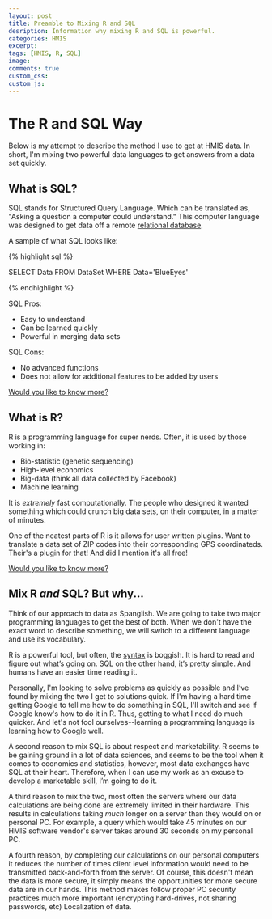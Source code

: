 ```yaml
---
layout: post
title: Preamble to Mixing R and SQL
desription: Information why mixing R and SQL is powerful.
categories: HMIS
excerpt:
tags: [HMIS, R, SQL]
image:
comments: true
custom_css: 
custom_js: 
---
```


# The R and SQL Way

Below is my attempt to describe the method I use to get at HMIS data.  In short, I'm mixing two powerful data languages to get answers from a data set quickly.

## What is SQL?

SQL stands for Structured Query Language.  Which can be translated as, "Asking a question a computer could understand." This computer language was designed to get data off a remote [relational database](https://en.wikipedia.org/wiki/Relational_database).

A sample of what SQL looks like:

{% highlight sql %}

SELECT Data FROM DataSet WHERE Data='BlueEyes'

{% endhighlight %}

SQL Pros:

* Easy to understand
* Can be learned quickly
* Powerful in merging data sets

SQL Cons:
* No advanced functions
* Does not allow for additional features to be added by users

[Would you like to know more?](https://en.wikipedia.org/wiki/SQL)

## What is R?

R is a programming language for super nerds.  Often, it is used by those working in:

* Bio-statistic (genetic sequencing)
* High-level economics
* Big-data (think all data collected by Facebook)
* Machine learning

It is _extremely_ fast computationally.  The people who designed it wanted something which could crunch big data sets, on their computer, in a matter of minutes.

One of the neatest parts of R is it allows for user written plugins.  Want to translate a data set of ZIP codes into their corresponding GPS coordinateds.  Their's a plugin for that!  And did I mention it's all free!

[Would you like to know more?](https://en.wikipedia.org/wiki/R_(programming_language))

## Mix R _and_ SQL? But why...

Think of our approach to data as Spanglish.  We are going to take two major programming languages to get the best of both.  When we don't have the exact word to describe something, we will switch to a different language and use its vocabulary.

R is a powerful tool, but often, the [syntax](https://en.wikipedia.org/wiki/Syntax_(programming_languages)) is boggish.  It is hard to read and figure out what’s going on.  SQL on the other hand, it’s pretty simple.  And humans have an easier time reading it.

Personally, I'm looking to solve problems as quickly as possible and I’ve found by mixing the two I get to solutions quick.  If I'm having a hard time getting Google to tell me how to do something in SQL, I'll switch and see if Google know's how to do it in R.  Thus, getting to what I need do much quicker. And let's not fool ourselves--learning a programming language is learning how to Google well.

A second reason to mix SQL is about respect and marketability.  R seems to be gaining ground in a lot of data sciences, and seems to be the tool when it comes to economics and statistics, however, most data exchanges have SQL at their heart.  Therefore, when I can use my work as an excuse to develop a marketable skill, I’m going to do it.

A third reason to mix the two, most often the servers where our data calculations are being done are extremely limited in their hardware.  This results in calculations taking _much_ longer on a server than they would on or personal PC.  For example, a query which would take 45 minutes on our HMIS software vendor's server takes around 30 seconds on my personal PC.

A fourth reason, by completing our calculations on our personal computers it reduces the number of times client level information would need to be transmitted back-and-forth from the server.  Of course, this doesn't mean the data is more secure, it simply means the opportunities for more secure data are in our hands.  This method makes follow proper PC security practices much more important (encrypting hard-drives, not sharing passwords, etc)
Localization of data.